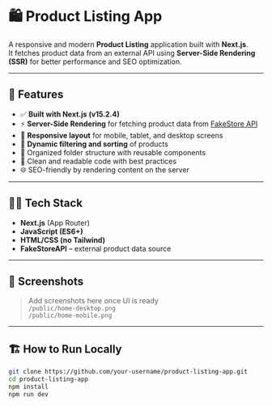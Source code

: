# 🛍️ Product Listing App

A responsive and modern **Product Listing** application built with **Next.js**.  
It fetches product data from an external API using **Server-Side Rendering (SSR)** for better performance and SEO optimization.

---

## 🚀 Features

- ✅ **Built with Next.js (v15.2.4)**
- ⚡ **Server-Side Rendering** for fetching product data from [FakeStore API](https://fakestoreapi.com/)
- 📱 **Responsive layout** for mobile, tablet, and desktop screens
- 🧰 **Dynamic filtering and sorting** of products
- 📂 Organized folder structure with reusable components
- 🧼 Clean and readable code with best practices
- 🌐 SEO-friendly by rendering content on the server

---

## 🧑‍💻 Tech Stack

- **Next.js** (App Router)
- **JavaScript (ES6+)**
- **HTML/CSS (no Tailwind)**
- **FakeStoreAPI** – external product data source

---

## 📸 Screenshots

> Add screenshots here once UI is ready  
`/public/home-desktop.png`  
`/public/home-mobile.png`

---

## 🏗️ How to Run Locally

```bash
git clone https://github.com/your-username/product-listing-app.git
cd product-listing-app
npm install
npm run dev
